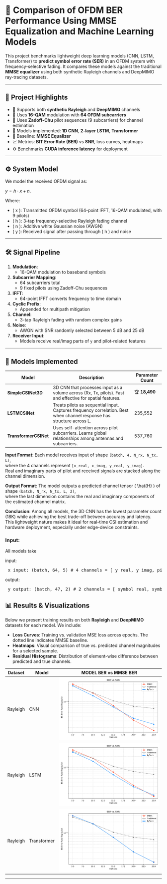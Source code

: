 # 📡 Comparison of OFDM BER Performance Using MMSE Equalization and Machine Learning Models

This project benchmarks lightweight deep learning models (CNN, LSTM, Transformer) to **predict symbol error rate (SER)** in an OFDM system with frequency-selective fading. It compares these models against the traditional **MMSE equalizer** using both synthetic Rayleigh channels and DeepMIMO ray-tracing datasets.

---

## 🧠 Project Highlights

- 📶 Supports both **synthetic Rayleigh** and **DeepMIMO** channels
- 📐 Uses **16-QAM** modulation with **64 OFDM subcarriers**
- 📌 Uses **Zadoff-Chu** pilot sequences (9 subcarriers) for channel estimation
- 🤖 Models implemented: **1D CNN**, **2-layer LSTM**, **Transformer**
- 🧪 Baseline: **MMSE Equalizer**
- 📈 Metrics: **BIT Error Rate (BER)** vs **SNR**, loss curves, heatmaps
- ⚙️ Benchmarks **CUDA inference latency** for deployment

---

## ⚙️ System Model

We model the received OFDM signal as:

$y = h \cdot x + n$.

Where:
- \( x \): Transmitted OFDM symbol (64-point IFFT, 16-QAM modulated, with 9 pilots)
- \( h \): 3-tap frequency-selective Rayleigh fading channel
- \( n \): Additive white Gaussian noise (AWGN)
- \( y \): Received signal after passing through \( h \) and noise

---

## 🛠 Signal Pipeline

1. **Modulation**:
    - 16-QAM modulation to baseband symbols
2. **Subcarrier Mapping**:
    - 64 subcarriers total
    - 9 fixed pilots using Zadoff-Chu sequences
3. **IFFT**:
    - 64-point IFFT converts frequency to time domain
4. **Cyclic Prefix**:
    - Appended for multipath mitigation
5. **Channel**:
    - 3-tap Rayleigh fading with random complex gains
6. **Noise**:
    - AWGN with SNR randomly selected between 5 dB and 25 dB
7. **Receiver Input**:
    - Models receive real/imag parts of `y` and pilot-related features


---

## 🧠 Models Implemented

| Model             | Description                                                                                     | Parameter Count      |
|------------------|-------------------------------------------------------------------------------------------------|-----------------------|
| **SimpleCSINet3D**       | 3D CNN that processes input as a volume across (Rx, Tx, pilots). Fast and effective for spatial features. | 🏆 **18,490**          |
| **LSTMCSINet**           | Treats pilots as sequential input. Captures frequency correlation. Best when channel response has structure across L. | 235,552               |
| **TransformerCSINet**    | Uses self-attention across pilot subcarriers. Learns global relationships among antennas and subcarriers. | 537,760               |

**Input Format**: Each model receives input of shape `(batch, 4, N_rx, N_tx, L)`,  
where the 4 channels represent `[x_real, x_imag, y_real, y_imag]`.  
Real and imaginary parts of pilot and received signals are stacked along the channel dimension.

**Output Format**: The model outputs a predicted channel tensor \( \hat{H} \) of shape `(batch, N_rx, N_tx, L, 2)`,  
where the last dimension contains the real and imaginary components of the estimated channel matrix.

**Conclusion**: Among all models, the 3D CNN has the lowest parameter count (18K) while achieving the best trade-off between accuracy and latency.  
This lightweight nature makes it ideal for real-time CSI estimation and hardware deployment, especially under edge-device constraints.
### Input:

All models take 

input:
<pre> x_input: (batch, 64, 5) # 4 channels = [ y_real, y_imag, pilot_mask, pilot_real_value  , pilot_img_value ]  </pre> 

output:
<pre> y_output: (batch, 47, 2) # 2 channels = [ symbol_real, symbol_imag ]  </pre>




## 📊 Results & Visualizations

Below we present training results on both **Rayleigh** and **DeepMIMO** datasets for each model. We include:

- **Loss Curves**: Training vs. validation MSE loss across epochs. The dotted line indicates MMSE baseline.  
- **Heatmaps**: Visual comparison of true vs. predicted channel magnitudes for a selected sample.  
- **Residual Histograms**: Distribution of element-wise difference between predicted and true channels.

| Dataset   | Model       | MODEL BER vs MMSE BER                        |                  
|-----------|-------------|----------------------------------------------|
| Rayleigh  | CNN               | ![](results/ber_comparison_cnn.png)    | 
| Rayleigh  | LSTM        |  ![](results/ber_comparison_lstm.png)       | 
| Rayleigh  | Transformer |![](results/ber_comparison_transfomer.png)   | 


---
